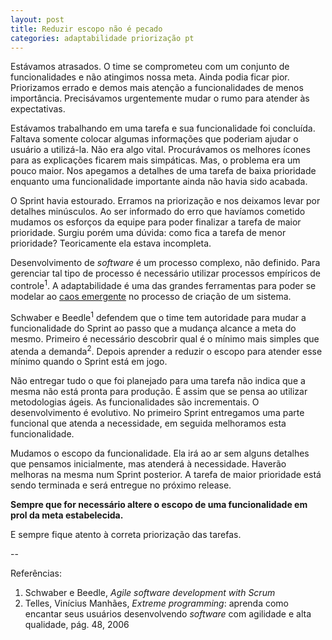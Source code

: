```yaml
---
layout: post
title: Reduzir escopo não é pecado
categories: adaptabilidade priorização pt
---
```

Estávamos atrasados. O time se comprometeu com um conjunto de funcionalidades e não atingimos nossa meta. Ainda podia ficar pior. Priorizamos errado e demos mais atenção a funcionalidades de menos importância. Precisávamos urgentemente mudar o rumo para atender às expectativas.  

Estávamos trabalhando em uma tarefa e sua funcionalidade foi concluída. Faltava somente colocar algumas informações que poderiam ajudar o usuário a utilizá-la. Não era algo vital. Procurávamos os melhores ícones para as explicações ficarem mais simpáticas. Mas, o problema era um pouco maior. Nos apegamos a detalhes de uma tarefa de baixa prioridade enquanto uma funcionalidade importante ainda não havia sido acabada.

O Sprint havia estourado. Erramos na priorização e nos deixamos levar por detalhes minúsculos. Ao ser informado do erro que havíamos cometido mudamos os esforços da equipe para poder finalizar a tarefa de maior prioridade. Surgiu porém uma dúvida: como fica a tarefa de menor prioridade? Teoricamente ela estava incompleta.

Desenvolvimento de *software* é um processo complexo, não definido. Para gerenciar tal tipo de processo é necessário utilizar processos empíricos de controle<sup>1</sup>. A adaptabilidade é uma das grandes ferramentas para poder se modelar ao [caos emergente](http://akitaonrails.com/2009/07/08/off-topic-agilidade-caos-auto-organizacao) no processo de criação de um sistema.

Schwaber e Beedle<sup>1</sup> defendem que o time tem autoridade para mudar a funcionalidade do Sprint ao passo que a mudança alcance a meta do mesmo. Primeiro é necessário descobrir qual é o mínimo mais simples que atenda a demanda<sup>2</sup>. Depois aprender a reduzir o escopo para atender esse mínimo quando o Sprint está em jogo.

Não entregar tudo o que foi planejado para uma tarefa não indica que a mesma não está pronta para produção. É assim que se pensa ao utilizar metodologias ágeis. As funcionalidades são incrementais. O desenvolvimento é evolutivo. No primeiro Sprint entregamos uma parte funcional que atenda a necessidade, em seguida melhoramos esta funcionalidade.

Mudamos o escopo da funcionalidade. Ela irá ao ar sem alguns detalhes que pensamos inicialmente, mas atenderá à necessidade. Haverão melhoras na mesma num Sprint posterior. A tarefa de maior prioridade está sendo terminada e será entregue no próximo release.

**Sempre que for necessário altere o escopo de uma funcionalidade em prol da meta estabelecida.**

E sempre fique atento à correta priorização das tarefas.  

\-\-  

Referências:  

1. Schwaber e Beedle, *Agile software development with Scrum*
2. Telles, Vinícius Manhães, *Extreme programming*: aprenda como encantar seus usuários desenvolvendo *software* com agilidade e alta qualidade, pág. 48, 2006
